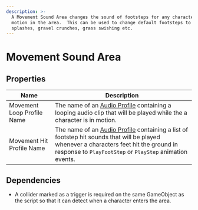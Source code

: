 ```yaml
---
description: >-
  A Movement Sound Area changes the sound of footsteps for any character in
  motion in the area.  This can be used to change default footsteps to water
  splashes, gravel crunches, grass swishing etc.
---
```


# Movement Sound Area

## Properties

| Name                       | Description                                                                                                                                                                                                                                 |
| -------------------------- | ------------------------------------------------------------------------------------------------------------------------------------------------------------------------------------------------------------------------------------------- |
| Movement Loop Profile Name | The name of an [Audio Profile](../scriptable-objects/audio-profile.md) containing a looping audio clip that will be played while the a character is in motion.                                                                              |
| Movement Hit Profile Name  | The name of an [Audio Profile](../scriptable-objects/audio-profile.md) containing a list of footstep hit sounds that will be played whenever a characters feet hit the ground in response to `PlayFootStep` or `PlayStep` animation events. |

## Dependencies

* A collider marked as a trigger is required on the same GameObject as the script so that it can detect when a character enters the area.
